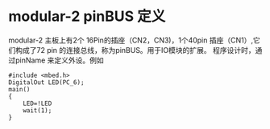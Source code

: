 # modular-2 pinBUS 定义
modular-2 主板上有2个 16Pin的插座（CN2，CN3)，1个40pin 插座（CN1）,它们构成了72 pin 的连接总线，称为pinBUS。用于IO模块的扩展。 程序设计时，通过pinName 来定义外设。例如
```
#include <mbed.h>
DigitalOut LED(PC_6);
main()
{
    LED=!LED
    wait(1);
}
```